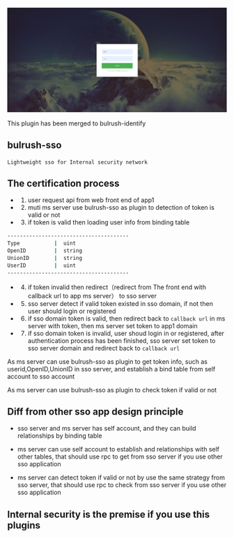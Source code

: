 ![sso flash](./assert/20190910124926.png)

This plugin has been merged to bulrush-identify

## bulrush-sso
	Lightweight sso for Internal security network

## The certification process

- 1. user request api from web front end of app1

- 2. muti ms server use bulrush-sso as plugin to detection of token is valid or not

- 3. if token is valid then loading user info from binding table

```sh
---------------------------------------
Type           |  uint   
OpenID         |  string 
UnionID        |  string 
UserID         |  uint  
---------------------------------------
```

- 4. if token invalid then redirect（redirect from The front end with callback url to app ms server） to sso server

- 5. sso server detect if valid token existed in sso domain, if not then user should login or registered

- 6. if sso domain token is valid, then redirect back to `callback url` in ms server with token, then ms server set token to app1 domain

- 7. if sso domain token is invalid, user shoud login in or registered, after authentication process has been finished, sso server set token to sso server domain and redirect back to `callback url` 


As ms server can use bulrush-sso as plugin to get token info, such as userid,OpenID,UnionID in sso server, and establish a bind table from self account to sso account

As ms server can use bulrush-sso as plugin to check token if valid or not


## Diff from other sso app design principle

- sso server and ms server has self account, and they can build relationships by binding table

- ms server can use self account to establish and relationships with self other tables, that should use rpc to get from sso server if you use other sso application

- ms server can detect token if valid or not by use the same strategy from sso server, that should use rpc to check from sso server if you use other sso application

## Internal security is the premise if you use this plugins

